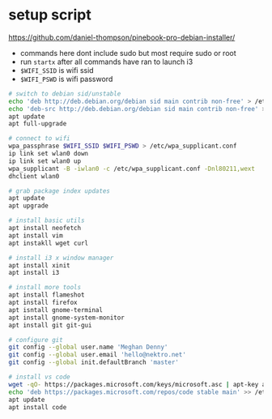 # setup script

https://github.com/daniel-thompson/pinebook-pro-debian-installer/

- commands here dont include sudo but most require sudo or root
- run `startx` after all commands have ran to launch i3
- `$WIFI_SSID` is wifi ssid
- `$WIFI_PSWD` is wifi password

```sh
# switch to debian sid/unstable
echo 'deb http://deb.debian.org/debian sid main contrib non-free' > /etc/apt/sources.list
echo 'deb-src http://deb.debian.org/debian sid main contrib non-free' >> /etc/apt/sources.list
apt update
apt full-upgrade

# connect to wifi
wpa_passphrase $WIFI_SSID $WIFI_PSWD > /etc/wpa_supplicant.conf
ip link set wlan0 down
ip link set wlan0 up
wpa_supplicant -B -iwlan0 -c /etc/wpa_supplicant.conf -Dnl80211,wext
dhclient wlan0

# grab package index updates
apt update
apt upgrade

# install basic utils
apt install neofetch
apt install vim
apt instakll wget curl

# install i3 x window manager
apt install xinit
apt install i3

# install more tools
apt install flameshot
apt install firefox
apt isntall gnome-terminal
apt install gnome-system-monitor
apt install git git-gui

# configure git
git config --global user.name 'Meghan Denny'
git config --global user.email 'hello@nektro.net'
git config --global init.defaultBranch 'master'

# install vs code
wget -qO- https://packages.microsoft.com/keys/microsoft.asc | apt-key add -
echo 'deb https://packages.microsoft.com/repos/code stable main' >> /etc/apt/sources.list
apt update
apt install code
